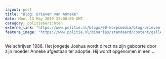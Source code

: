 ```yaml
---
layout: post
title: "Blog: Brieven van Anneke"
date: Mon, 13 May 2019 22:00:00 GMT
category: politieberichten
externe_link: "https://www.politie.nl/blogs/00-korpsmedia/blog-brieven-van-anneke.html"
feature_image: "https://www.politie.nl/binaries/standaard/content/gallery/politie/blogs/bloggers/blogger-carina-van-leeuwen.jpg"
---
```


We schrijven 1986. Het jongetje Joshua wordt direct na zijn geboorte door zijn moeder Anneke afgestaan ter adoptie. Hij wordt opgenomen in een...
